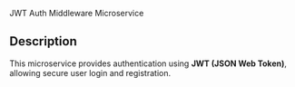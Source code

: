  JWT Auth Middleware Microservice

## Description
This microservice provides authentication using **JWT (JSON Web Token)**, allowing secure user login and registration.
